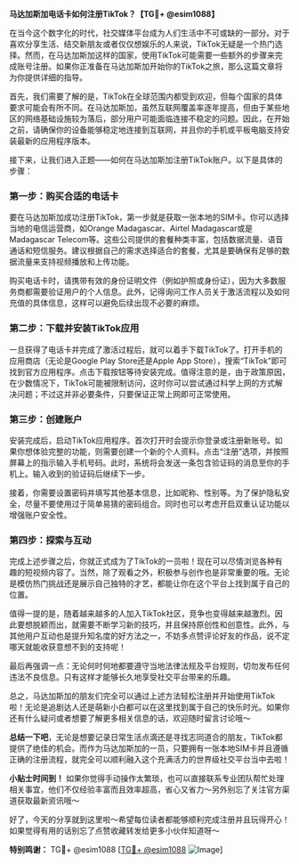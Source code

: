 **马达加斯加电话卡如何注册TikTok？【TG💪+ @esim1088】**

在当今这个数字化的时代，社交媒体平台成为人们生活中不可或缺的一部分。对于喜欢分享生活、结交新朋友或者仅仅想娱乐的人来说，TikTok无疑是一个热门选择。然而，在马达加斯加这样的国家，使用TikTok可能需要一些额外的步骤来完成账号注册。如果你正准备在马达加斯加开始你的TikTok之旅，那么这篇文章将为你提供详细的指导。

首先，我们需要了解的是，TikTok在全球范围内都受到欢迎，但每个国家的具体要求可能会有所不同。在马达加斯加，虽然互联网覆盖率逐年提高，但由于某些地区的网络基础设施较为落后，部分用户可能面临连接不稳定的问题。因此，在开始之前，请确保你的设备能够稳定地连接到互联网，并且你的手机或平板电脑支持安装最新的应用程序版本。

接下来，让我们进入正题——如何在马达加斯加注册TikTok账户。以下是具体的步骤：

### 第一步：购买合适的电话卡

要在马达加斯加成功注册TikTok，第一步就是获取一张本地的SIM卡。你可以选择当地的电信运营商，如Orange Madagascar、Airtel Madagascar或是Madagascar Telecom等。这些公司提供的套餐种类丰富，包括数据流量、语音通话和短信服务。建议根据自己的需求选择适合的套餐，尤其是要确保有足够的数据流量来支持视频播放和上传功能。

购买电话卡时，请携带有效的身份证明文件（例如护照或身份证），因为大多数服务商都需要验证用户的个人信息。此外，记得询问工作人员关于激活流程以及如何充值的具体信息，这样可以避免后续出现不必要的麻烦。

### 第二步：下载并安装TikTok应用

一旦获得了电话卡并完成了激活过程后，就可以着手下载TikTok了。打开手机的应用商店（无论是Google Play Store还是Apple App Store），搜索“TikTok”即可找到官方应用程序。点击下载按钮等待安装完成。值得注意的是，由于政策原因，在少数情况下，TikTok可能被限制访问，这时你可以尝试通过科学上网的方式解决问题；不过这并非必要条件，只要保证正常上网即可正常使用。

### 第三步：创建账户

安装完成后，启动TikTok应用程序。首次打开时会提示你登录或注册新账号。如果你想体验完整的功能，则需要创建一个新的个人资料。点击“注册”选项，并按照屏幕上的指示输入手机号码。此时，系统将会发送一条包含验证码的消息至你的手机上。输入收到的验证码后继续下一步。

接着，你需要设置密码并填写其他基本信息，比如昵称、性别等。为了保护隐私安全，尽量不要使用过于简单易猜的密码组合。同时也可以考虑开启双重认证功能以增强账户安全性。

### 第四步：探索与互动

完成上述步骤之后，你就正式成为了TikTok的一员啦！现在可以尽情浏览各种有趣的短视频内容了。当然，除了观看之外，积极参与创作也是非常重要的哦。无论是模仿热门挑战还是展示自己独特的才艺，都能让你在这个平台上找到属于自己的位置。

值得一提的是，随着越来越多的人加入TikTok社区，竞争也变得越来越激烈。因此要想脱颖而出，就需要不断学习新的技巧，并且保持原创性和创意性。此外，与其他用户互动也是提升知名度的好方法之一，不妨多点赞评论好友的作品，说不定哪天就能收获意想不到的支持呢！

最后再强调一点：无论何时何地都要遵守当地法律法规及平台规则，切勿发布任何违法不良信息。只有这样才能够长久地享受社交平台带来的乐趣。

总之，马达加斯加的朋友们完全可以通过上述方法轻松注册并开始使用TikTok啦！无论是追剧达人还是萌新小白都可以在这里找到属于自己的快乐时光。如果你还有什么疑问或者想要了解更多相关信息的话，欢迎随时留言讨论哦～

**总结一下吧**，无论是想要记录日常生活点滴还是寻找志同道合的朋友，TikTok都提供了绝佳的机会。而作为马达加斯加的一员，只要拥有一张本地SIM卡并且遵循正确的注册流程，就完全可以顺利融入这个充满活力的世界级社交平台当中去啦！

**小贴士时间到！** 如果你觉得手动操作太繁琐，也可以直接联系专业团队帮忙处理相关事宜，他们不仅经验丰富而且效率超高，省心又省力～另外别忘了关注官方渠道获取最新资讯哦～

好了，今天的分享就到这里啦～希望每位读者都能够顺利完成注册并且玩得开心！如果觉得有用的话别忘了点赞收藏转发给更多小伙伴知道呀～

**特别鸣谢：** TG💪+ @esim1088 [[TG💪+ @esim1088](https://t.me/s/esim1088) ![Image](https://i.postimg.cc/4NQfJmqS/Snipaste-2025-05-13-00-14-12.png)]